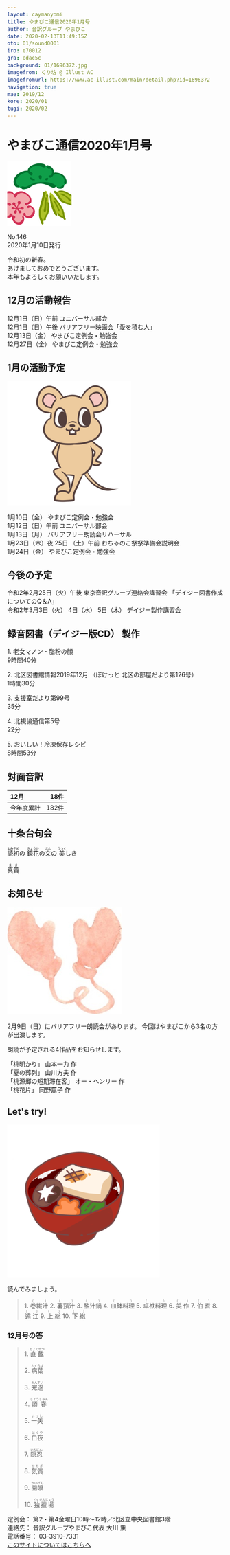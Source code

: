 ```yaml
---
layout: caymanyomi
title: やまびこ通信2020年1月号
author: 音訳グループ やまびこ
date: 2020-02-13T11:49:15Z
oto: 01/sound0001
iro: e70012
gra: edac5c
background: 01/1696372.jpg
imagefrom: くり坊 @ Illust AC
imagefromurl: https://www.ac-illust.com/main/detail.php?id=1696372
navigation: true
mae: 2019/12
kore: 2020/01
tugi: 2020/02
---
```

   


# <span data-dur="4.437" data-begin="2.050" id="xmri_0001">やまびこ通信2020年1月号</span>

<img class="migi" src="media/01/cut1.png" alt="" />

<span data-dur="2.881" data-begin="6.487" id="xmri_0002">No.146</span>  
<span data-dur="4.175" data-begin="9.368" id="xmri_0003">2020年1月10日発行</span>

<span data-dur="2.95" data-begin="17.767" id="xmri_0006">令和初の新春。</span>  
<span data-dur="3.753" data-begin="20.717" id="xmri_0007">あけましておめでとうございます。</span>  
<span data-dur="4.075" data-begin="24.470" id="xmri_0008">本年もよろしくお願いいたします。</span>

## <span data-dur="2.947" data-begin="28.545" id="xmri_0009">12月の活動報告</span>

<span data-dur="2.985" data-begin="31.492" id="xmri_000A">12月1日（日）午前</span>
<span data-dur="2.635" data-begin="34.477" id="xmri_000B">ユニバーサル部会</span>  
<span data-dur="2.865" data-begin="37.112" id="xmri_000C">12月1日（日）午後</span>
<span data-dur="4.358" data-begin="39.977" id="xmri_000D">バリアフリー映画会「愛を積む人」</span>  
<span data-dur="2.807" data-begin="44.335" id="xmri_000E">12月13日（金）</span>
<span data-dur="3.786" data-begin="47.142" id="xmri_000F">やまびこ定例会・勉強会</span>  
<span data-dur="2.919" data-begin="50.928" id="xmri_0010">12月27日（金）</span>
<span data-dur="4.486" data-begin="53.847" id="xmri_0011">やまびこ定例会・勉強会</span>

## <span data-dur="2.745" data-begin="58.333" id="xmri_0012">1月の活動予定</span>

<img class="migi" src="media/01/cut2.png" alt="" />


<span data-dur="2.253" data-begin="61.078" id="xmri_0013">1月10日（金）</span>
<span data-dur="3.786" data-begin="63.331" id="xmri_0014">やまびこ定例会・勉強会</span>  
<span data-dur="2.987" data-begin="67.117" id="xmri_0015">1月12日（日）午前</span>
<span data-dur="2.635" data-begin="70.104" id="xmri_0016">ユニバーサル部会</span>  
<span data-dur="2.756" data-begin="72.739" id="xmri_0017">1月13日（月）</span>
<span data-dur="3.848" data-begin="75.495" id="xmri_0018">バリアフリー朗読会リハーサル</span>  
<span data-dur="3.058" data-begin="79.343" id="xmri_0019">1月23日（木）夜</span>
<span data-dur="1.57" data-begin="82.401" id="xmri_001A">25日</span>
<span data-dur="1.662" data-begin="83.971" id="xmri_001B">（土）午前</span>
<span data-dur="4.223" data-begin="85.633" id="xmri_001C">おちゃのこ祭祭準備会説明会  </span>  
<span data-dur="2.758" data-begin="89.856" id="xmri_001D">1月24日（金）</span>
<span data-dur="4.486" data-begin="92.614" id="xmri_001E">やまびこ定例会・勉強会</span>

## <span data-dur="2.159" data-begin="97.100" id="xmri_001F">今後の予定</span>

<span data-dur="3.923" data-begin="99.259" id="xmri_0020">令和2年2月25日（火）午後</span>
<span data-dur="4.124" data-begin="103.182" id="xmri_0021">東京音訳グループ連絡会講習会</span>
<span data-dur="4.369" data-begin="107.306" id="xmri_0022">「デイジー図書作成についてのQ＆A」</span>  
<span data-dur="3.327" data-begin="111.675" id="xmri_0023">令和2年3月3日（火）</span>
<span data-dur="1.749" data-begin="115.002" id="xmri_0024">4日（水）</span>
<span data-dur="1.745" data-begin="116.751" id="xmri_0025">5日（木）</span>
<span data-dur="4.045" data-begin="118.496" id="xmri_0026">デイジー製作講習会</span>

## <span data-dur="4.319" data-begin="122.541" id="xmri_0027">録音図書（デイジー版CD） 製作</span>


<span data-dur="0.936" data-begin="128.470" id="xmri_0029">1.</span>
<span data-dur="2.581" data-begin="129.406" id="xmri_002A">老女マノン・脂粉の顔</span>  
<span data-dur="2.802" data-begin="131.987" id="xmri_002B">9時間40分</span>

<span data-dur="0.732" data-begin="134.789" id="xmri_002C">2.</span>
<span data-dur="3.94" data-begin="135.521" id="xmri_002D">北区図書館情報2019年12月</span>
<span data-dur="4.42" data-begin="139.461" id="xmri_002E">（ぽけっと 北区の部屋だより第126号）</span>  
<span data-dur="2.963" data-begin="143.881" id="xmri_002F">1時間30分</span>

<span data-dur="0.993" data-begin="146.844" id="xmri_0030">3.</span>
<span data-dur="3.368" data-begin="147.837" id="xmri_0031">支援室だより第99号</span>  
<span data-dur="2.538" data-begin="151.205" id="xmri_0032">35分</span>

<span data-dur="0.908" data-begin="153.743" id="xmri_0033">4.</span>
<span data-dur="2.83" data-begin="154.651" id="xmri_0034">北視協通信第5号</span>  
<span data-dur="2.405" data-begin="157.481" id="xmri_0035">22分</span>

<span data-dur="0.792" data-begin="159.886" id="xmri_0036">5.</span>
<span data-dur="2.892" data-begin="160.678" id="xmri_0037">おいしい！冷凍保存レシピ</span>  
<span data-dur="3.915" data-begin="163.570" id="xmri_0038">8時間53分</span>

## <span data-dur="2.067" data-begin="167.485" id="xmri_0039">対面音訳</span>

<span data-dur="1.453" data-begin="169.552" id="xmri_003A">12月</span>|<span data-dur="2.332" data-begin="171.005" id="xmri_003B">18件</span>
|:---|---:|
<span data-dur="1.785" data-begin="173.337" id="xmri_003C">今年度累計</span>|<span data-dur="3.525" data-begin="175.122" id="xmri_003D">182件</span>

## <span data-dur="2.921" data-begin="178.647" id="xmri_003E">十条台句会</span>

<span data-dur="10.489" data-begin="181.568" id="xmri_003F"><ruby>読初<rt>よみぞめ</rt></ruby>の
<ruby>鏡花<rt>きょうか</rt></ruby>の<ruby>文<rt>ぶん</rt></ruby>の
<ruby>美<rt>うつく</rt></ruby>しき</span>

<span data-dur="2.44" data-begin="192.057" id="xmri_0045" class="haigo"><ruby>真貴<rt>まき</rt></ruby></span>

## <span data-dur="1.678" data-begin="194.497" id="xmri_0046">お知らせ</span>

<img class="migi" src="media/01/cut3.png" alt="" />


<span data-dur="5.541" data-begin="196.175" id="xmri_0047">2月9日（日）にバリアフリー朗読会があります。</span>
<span data-dur="5.015" data-begin="201.716" id="xmri_0048">今回はやまびこから3名の方が出演します。</span>

<span data-dur="4.502" data-begin="208.081" id="xmri_004A">朗読が予定される4作品をお知らせします。</span>

<span data-dur="1.282" data-begin="213.933" id="xmri_004C">「桃明かり」</span>
<span data-dur="2.926" data-begin="215.215" id="xmri_004D">山本一力 作</span>  
<span data-dur="1.723" data-begin="218.141" id="xmri_004E">「夏の葬列」</span>
<span data-dur="2.929" data-begin="219.864" id="xmri_004F">山川方夫 作</span>  
<span data-dur="2.484" data-begin="222.793" id="xmri_0050">「桃源郷の短期滞在客」</span>
<span data-dur="2.668" data-begin="225.277" id="xmri_0051">オー・ヘンリー 作</span>  
<span data-dur="1.227" data-begin="227.945" id="xmri_0052">「桃花片」</span>
<span data-dur="3.505" data-begin="229.172" id="xmri_0053">岡野薫子 作</span>


## <span data-dur="1.749" data-begin="233.177" id="xmri_0055">Let's try!</span>

<img class="migi" src="media/01/cut4.png" alt="" />


<span data-dur="2.465" data-begin="234.926" id="xmri_0056">読んでみましょう。</span>



<blockquote markdown="1">
1. <ruby>巻繊汁<rt>（　　　）</rt></ruby>
2. <ruby>薯蕷汁<rt>（　　　）</rt></ruby>
3. <ruby>醢汁鍋<rt>（　　　）</rt></ruby>
4. <ruby>皿鉢料理<rt>（　　　）</rt></ruby>
5. <ruby>卓袱料理<rt>（　　　）</rt></ruby>
6. <ruby>美作<rt>（　　　）</rt></ruby>
7. <ruby>伯耆<rt>（　　　）</rt></ruby>
8. <ruby>遠江<rt>（　　　）</rt></ruby>
9. <ruby>上総<rt>（　　　）</rt></ruby>
10. <ruby>下総<rt>（　　　）</rt></ruby>
</blockquote>
 
 
### <span data-dur="2.624" data-begin="242.804" id="xmri_0059">12月号の答</span>

<blockquote markdown="1">
<span data-dur="0.937" data-begin="245.428" id="xmri_005A">1.</span>
<span data-dur="1.747" data-begin="246.365" id="xmri_005B"><ruby>直截<rt>ちょくせつ</rt></ruby></span>

<span data-dur="0.733" data-begin="248.112" id="xmri_005C">2.</span>
<span data-dur="1.681" data-begin="248.845" id="xmri_005D"><ruby>病葉<rt>わくらば</rt></ruby></span>

<span data-dur="0.993" data-begin="250.526" id="xmri_005E">3.</span>
<span data-dur="1.634" data-begin="251.519" id="xmri_005F"><ruby>完遂<rt>かんすい</rt></ruby></span>

<span data-dur="0.907" data-begin="253.153" id="xmri_0060">4.</span>
<span data-dur="1.802" data-begin="254.060" id="xmri_0061"><ruby>頌春<rt>しょうしゅん</rt></ruby></span>

<span data-dur="0.792" data-begin="255.862" id="xmri_0062">5.</span>
<span data-dur="1.59" data-begin="256.654" id="xmri_0063"><ruby>一矢<rt>いっし</rt></ruby></span>

<span data-dur="0.993" data-begin="258.244" id="xmri_0064">6.</span>
<span data-dur="1.539" data-begin="259.237" id="xmri_0065"><ruby>白夜<rt>はくや</rt></ruby></span>

<span data-dur="0.85" data-begin="260.776" id="xmri_0066">7.</span>
<span data-dur="1.672" data-begin="261.626" id="xmri_0067"><ruby>隠忍<rt>いんにん</rt></ruby></span>

<span data-dur="0.965" data-begin="263.298" id="xmri_0068">8.</span>
<span data-dur="1.49" data-begin="264.263" id="xmri_0069"><ruby>気質<rt>かたぎ</rt></ruby></span>

<span data-dur="0.843" data-begin="265.753" id="xmri_006A">9.</span>
<span data-dur="1.615" data-begin="266.596" id="xmri_006B"><ruby>開眼<rt>かいげん</rt></ruby></span>

<span data-dur="0.884" data-begin="268.211" id="xmri_006C">10.</span>
<span data-dur="2.08" data-begin="269.095" id="xmri_006D"><ruby>独擅場<rt>どくせんじょう</rt></ruby></span>
</blockquote>


<span data-dur="1.273" data-begin="271.175" id="xmri_006E">定例会：</span>
<span data-dur="6.582" data-begin="272.448" id="xmri_006F">第2・第4金曜日10時～12時／北区立中央図書館3階</span>  
<span data-dur="1.447" data-begin="279.030" id="xmri_0070">連絡先：</span>
<span data-dur="4.374" data-begin="280.477" id="xmri_0071">音訳グループやまびこ代表 大川 薫</span>  
<span data-dur="1.627" data-begin="284.851" id="xmri_0072">電話番号：</span>
<span data-dur="4.069" data-begin="286.478" id="xmri_0073">03-3910-7331</span>  
<a href="mailto:ymbk2016ml@gmail.com?Subject=やまびこウェブサイトについて" data-dur="5.786" data-begin="290.547" id="xmri_0074">このサイトについてはこちらへ</a>

